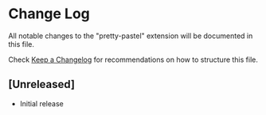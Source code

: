 # Change Log

All notable changes to the "pretty-pastel" extension will be documented in this file.

Check [Keep a Changelog](http://keepachangelog.com/) for recommendations on how to structure this file.

## [Unreleased]

- Initial release

